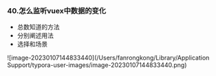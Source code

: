 ### 40.怎么监听vuex中数据的变化

+ 总数知道的方法
+ 分别阐述用法
+ 选择和场景



![image-20230107144833440](/Users/fanrongkong/Library/Application Support/typora-user-images/image-20230107144833440.png)